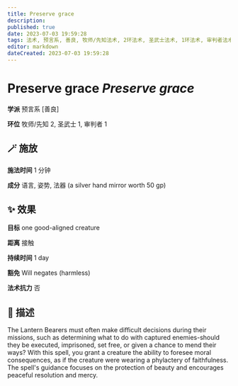 ```yaml
---
title: Preserve grace
description: 
published: true
date: 2023-07-03 19:59:28
tags: 法术, 预言系, 善良, 牧师/先知法术, 2环法术, 圣武士法术, 1环法术, 审判者法术
editor: markdown
dateCreated: 2023-07-03 19:59:28
---
```


# **Preserve grace** *Preserve grace*

**学派** 预言系 \[善良\] 

**环位** 牧师/先知 2, 圣武士 1, 审判者 1

## 🪄 施放

**施法时间** 1 分钟

**成分** 语言, 姿势, 法器 (a silver hand mirror worth 50 gp)

## ✨ 效果 

**目标** one good-aligned creature 

**距离** 接触  

**持续时间** 1 day 

**豁免** Will negates (harmless)

**法术抗力** 否

## 📖 描述

The Lantern Bearers must often make difficult decisions during their missions, such as determining what to do with captured enemies-should they be executed, imprisoned, set free, or given a chance to mend their ways? With this spell, you grant a creature the ability to foresee moral consequences, as if the creature were wearing a phylactery of faithfulness. The spell's guidance focuses on the protection of beauty and encourages peaceful resolution and mercy.
    